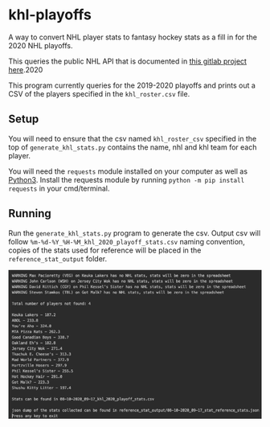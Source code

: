 # khl-playoffs

A way to convert NHL player stats to fantasy hockey stats as a fill in for the 2020 NHL playoffs.

This queries the public NHL API that is documented in [this gitlab project here](https://gitlab.com/dword4/nhlapi/-/blob/master/stats-api.md#people).2020

This program currently queries for the 2019-2020 playoffs and prints out a CSV of the players specified in the `khl_roster.csv` file.

## Setup
You will need to ensure that the csv named `khl_roster_csv` specified in the top of `generate_khl_stats.py` contains the name, nhl and khl team for each player.

You will need the `requests` module installed on your computer as well as [Python3](https://python.org). Install the requests module by running `python -m pip install requests` in your cmd/terminal.

## Running

Run the `generate_khl_stats.py` program to generate the csv. Output csv will follow `%m-%d-%Y_%H-%M_khl_2020_playoff_stats.csv` naming convention, copies of the stats used for reference will be placed in the `reference_stat_output` folder.

![output](./screenshots/output1.png)

